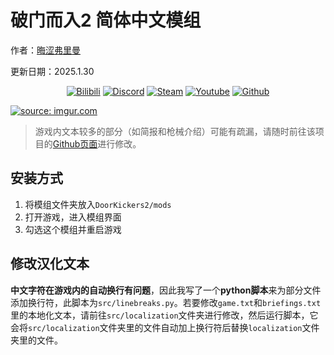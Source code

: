# 破门而入2 简体中文模组

作者：[晦涩弗里曼](https://space.bilibili.com/523837807)

更新日期：2025.1.30

<p align="center">
    <div align="center">
        <a href="https://space.bilibili.com/523837807"><img src="https://bilistats.lonelyion.com/followers?uid=523837807&style=for-the-badge" alt="Bilibili"></a>
        <a href="https://discord.gg/zbX7nQa8xF"><img src="https://img.shields.io/badge/Discord-7289DA.svg?logo=discord&logoColor=white&style=for-the-badge" alt="Discord"></a>
        <a href="https://steamcommunity.com/id/obscurefreeman/"><img src="https://img.shields.io/badge/Steam-000000.svg?logo=steam&logoColor=white&style=for-the-badge" alt="Steam"></a>
        <a href="https://www.youtube.com/channel/UCw_S5zgJ6ikGSXtFeAvVK8Q"><img src="https://img.shields.io/badge/Youtube-FF0000?logo=youtube&logoColor=white&style=for-the-badge" alt="Youtube"></a>
        <a href="https://github.com/obscurefreeman"><img src="https://img.shields.io/badge/Github-100000.svg?logo=github&logoColor=white&style=for-the-badge" alt="Github"></a>
    </div>
</p>
<a href="https://imgur.com/UXZtPpy"><img src="https://i.imgur.com/UXZtPpy.png" title="source: imgur.com" /></a>

> 游戏内文本较多的部分（如简报和枪械介绍）可能有疏漏，请随时前往该项目的[Github页面](https://github.com/obscurefreeman/DK2ChineseTranslation)进行修改。

## 安装方式

1. 将模组文件夹放入`DoorKickers2/mods`
2. 打开游戏，进入模组界面
3. 勾选这个模组并重启游戏

## 修改汉化文本

**中文字符在游戏内的自动换行有问题**，因此我写了一个**python脚本**来为部分文件添加换行符，此脚本为`src/linebreaks.py`。若要修改`game.txt`和`briefings.txt`里的本地化文本，请前往`src/localization`文件夹进行修改，然后运行脚本，它会将`src/localization`文件夹里的文件自动加上换行符后替换`localization`文件夹里的文件。
